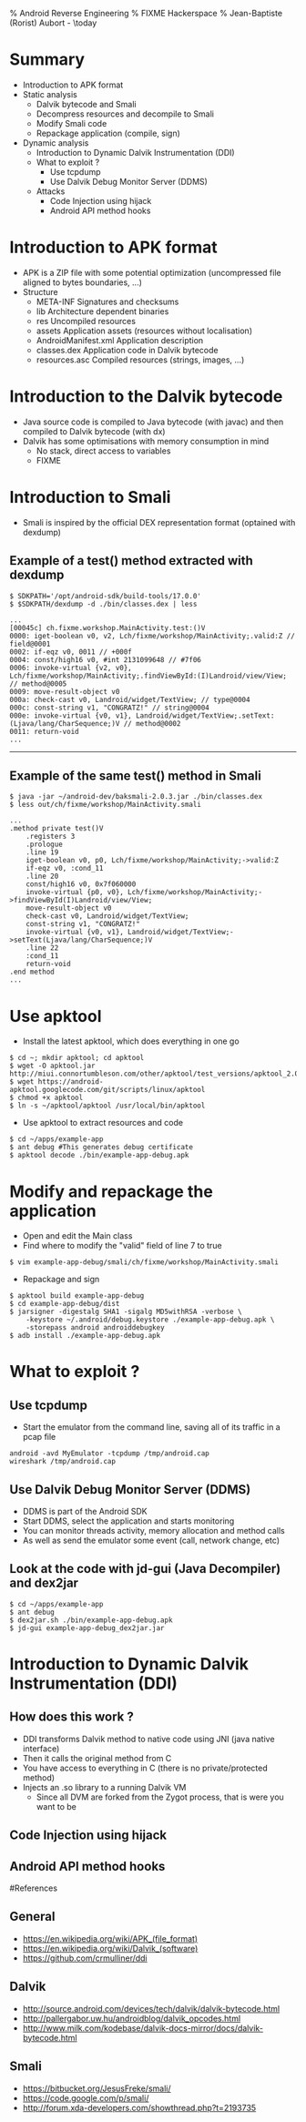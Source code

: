 % Android Reverse Engineering
% FIXME Hackerspace
% Jean-Baptiste (Rorist) Aubort - \today

# Summary

* Introduction to APK format
* Static analysis
    * Dalvik bytecode and Smali
    * Decompress resources and decompile to Smali
    * Modify Smali code
    * Repackage application (compile, sign)
* Dynamic analysis
    * Introduction to Dynamic Dalvik Instrumentation (DDI)
    * What to exploit ?
        * Use tcpdump
        * Use Dalvik Debug Monitor Server (DDMS)
    * Attacks
        * Code Injection using hijack
        * Android API method hooks

# Introduction to APK format

* APK is a ZIP file with some potential optimization (uncompressed file aligned to bytes boundaries, ...)
* Structure
    * META-INF              Signatures and checksums
    * lib                   Architecture dependent binaries
    * res                   Uncompiled resources
    * assets                Application assets (resources without localisation)
    * AndroidManifest.xml   Application description
    * classes.dex           Application code in Dalvik bytecode
    * resources.asc         Compiled resources (strings, images, ...)

# Introduction to the Dalvik bytecode

* Java source code is compiled to Java bytecode (with javac) and then compiled to Dalvik bytecode (with dx)
* Dalvik has some optimisations with memory consumption in mind
    * No stack, direct access to variables
    * FIXME

# Introduction to Smali

* Smali is inspired by the official DEX representation format (optained with dexdump)

## Example of a test() method extracted with dexdump

```
$ SDKPATH='/opt/android-sdk/build-tools/17.0.0'
$ $SDKPATH/dexdump -d ./bin/classes.dex | less

...
[00045c] ch.fixme.workshop.MainActivity.test:()V
0000: iget-boolean v0, v2, Lch/fixme/workshop/MainActivity;.valid:Z // field@0001
0002: if-eqz v0, 0011 // +000f
0004: const/high16 v0, #int 2131099648 // #7f06
0006: invoke-virtual {v2, v0}, Lch/fixme/workshop/MainActivity;.findViewById:(I)Landroid/view/View; // method@0005
0009: move-result-object v0
000a: check-cast v0, Landroid/widget/TextView; // type@0004
000c: const-string v1, "CONGRATZ!" // string@0004
000e: invoke-virtual {v0, v1}, Landroid/widget/TextView;.setText:(Ljava/lang/CharSequence;)V // method@0002
0011: return-void
...
```

---

## Example of the same test() method in Smali

```
$ java -jar ~/android-dev/baksmali-2.0.3.jar ./bin/classes.dex
$ less out/ch/fixme/workshop/MainActivity.smali

...
.method private test()V
    .registers 3
    .prologue
    .line 19
    iget-boolean v0, p0, Lch/fixme/workshop/MainActivity;->valid:Z
    if-eqz v0, :cond_11
    .line 20
    const/high16 v0, 0x7f060000
    invoke-virtual {p0, v0}, Lch/fixme/workshop/MainActivity;->findViewById(I)Landroid/view/View;
    move-result-object v0
    check-cast v0, Landroid/widget/TextView;
    const-string v1, "CONGRATZ!"
    invoke-virtual {v0, v1}, Landroid/widget/TextView;->setText(Ljava/lang/CharSequence;)V
    .line 22
    :cond_11
    return-void
.end method
...
```

# Use apktool

* Install the latest apktool, which does everything in one go

```
$ cd ~; mkdir apktool; cd apktool
$ wget -O apktool.jar http://miui.connortumbleson.com/other/apktool/test_versions/apktool_2.0.0b7.jar
$ wget https://android-apktool.googlecode.com/git/scripts/linux/apktool
$ chmod +x apktool
$ ln -s ~/apktool/apktool /usr/local/bin/apktool
```

* Use apktool to extract resources and code

```
$ cd ~/apps/example-app
$ ant debug #This generates debug certificate
$ apktool decode ./bin/example-app-debug.apk
```

# Modify and repackage the application

* Open and edit the Main class
* Find where to modify the "valid" field of line 7 to true

```
$ vim example-app-debug/smali/ch/fixme/workshop/MainActivity.smali
```

* Repackage and sign

```
$ apktool build example-app-debug
$ cd example-app-debug/dist
$ jarsigner -digestalg SHA1 -sigalg MD5withRSA -verbose \
    -keystore ~/.android/debug.keystore ./example-app-debug.apk \
    -storepass android androiddebugkey
$ adb install ./example-app-debug.apk
```

# What to exploit ?
## Use tcpdump

* Start the emulator from the command line, saving all of its traffic in a pcap file

```
android -avd MyEmulator -tcpdump /tmp/android.cap
wireshark /tmp/android.cap
```

## Use Dalvik Debug Monitor Server (DDMS)

* DDMS is part of the Android SDK
* Start DDMS, select the application and starts monitoring
* You can monitor threads activity, memory allocation and method calls
* As well as send the emulator some event (call, network change, etc)

## Look at the code with jd-gui (Java Decompiler) and dex2jar

```
$ cd ~/apps/example-app
$ ant debug
$ dex2jar.sh ./bin/example-app-debug.apk
$ jd-gui example-app-debug_dex2jar.jar
```

# Introduction to Dynamic Dalvik Instrumentation (DDI)

## How does this work ?

* DDI transforms Dalvik method to native code using JNI (java native interface)
* Then it calls the original method from C
* You have access to everything in C (there is no private/protected method)
* Injects an .so library to a running Dalvik VM
    * Since all DVM are forked from the Zygot process, that is were you want to be

## Code Injection using hijack
## Android API method hooks

#References

## General
* <https://en.wikipedia.org/wiki/APK_(file_format)>
* <https://en.wikipedia.org/wiki/Dalvik_(software)>
* <https://github.com/crmulliner/ddi>

## Dalvik
* <http://source.android.com/devices/tech/dalvik/dalvik-bytecode.html>
* <http://pallergabor.uw.hu/androidblog/dalvik_opcodes.html>
* <http://www.milk.com/kodebase/dalvik-docs-mirror/docs/dalvik-bytecode.html>

## Smali
* <https://bitbucket.org/JesusFreke/smali/>
* <https://code.google.com/p/smali/>
* <http://forum.xda-developers.com/showthread.php?t=2193735>

